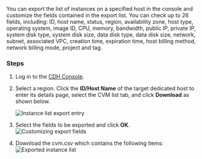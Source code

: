 You can export the list of instances on a specified host in the console and customize the fields contained in the export list. You can check up to 26 fields, including: ID, host name, status, region, availability zone, host type, operating system, image ID, CPU, memory, bandwidth, public IP, private IP, system disk type, system disk size, data disk type, data disk size, network, subnet, associated VPC, creation time, expiration time, host billing method, network billing mode, project and tag.

### Steps

1. Log in to the [CDH Console](https://console.cloud.tencent.com/cvm/cdh).

2. Select a region. Click the **ID/Host Name** of the target dedicated host to enter its details page, select the CVM list tab, and click **Download** as shown below.

   ![Instance list export entry](https://main.qcloudimg.com/raw/a0f8ddc84abdcb88c03560e5e5bebbe8.jpg)

3. Select the fields to be exported and click **OK**.
    ![Customizing export fields](https://main.qcloudimg.com/raw/d2bea2d8e05fdde1cce1373d784e5e2a.png)

4. Download the cvm.csv which contains the following items:
    ![Exported instance list](https://main.qcloudimg.com/raw/d6a3596b09b55acf1ed71855d844367b.png)
